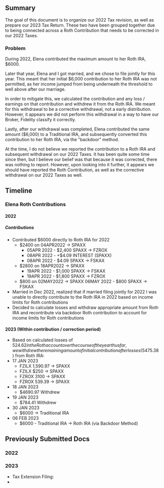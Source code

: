 ## Summary
The goal of this document is to organize our 2022 Tax revision, as well as prepare our 2023 Tax Return. These two have been grouped together due to being connected across a Roth Contribution that needs to be corrected in our 2022 Taxes.

### Problem

During 2022, Elena contributed the maximum amount to her Roth IRA, $6000. 

Later that year, Elena and I got married, and we chose to file jointly for this year. This meant that her initial $6,000 contribution to her Roth IRA was not permitted, as her income jumped from being underneath the threshold to well above after our marriage. 

In order to mitigate this, we calculated the contribution and any loss / earnings on that contribution and withdrew it from the Roth IRA. We meant for this withdrawal to be a corrective withdrawal, not a early distribution. However, it appears we did not perform this withdrawal in a way to have our Broker, Fidelity classify it correctly. 

Lastly, after our withdrawal was completed, Elena contributed the same amount ($6,000) to a Traditional IRA, and subsequently converted this contribution to her Roth IRA, via the "backdoor" method. 

At the time, I do not believe we reported the contribution to a Roth IRA and subsequent withdrawal on our 2022 Taxes. It has been quite some time since then, but I believe our belief was that because it was corrected, there was nothing to report. However, upon looking into it further, it appears we should have reported the Roth Contribution, as well as the corrective withdrawal on our 2022 Taxes as well. 

## Timeline

### Elena Roth Contributions
#### 2022
##### Contributions
- Contributed $6000 directly to Roth IRA for 2022
	- $2400 on 04APR2022 -> SPAXX 
		- 05APR 2022 - $2,400 SPAXX -> FZROX
		- 08APR 2022 - +$4.09 INTEREST (SPAXX)
		- 08APR 2022 - $4.09 SPAXX -> FSKAX
	- $2800 on 18APR2022 -> SPAXX 
		- 19APR 2022 - $1,000 SPAXX -> FSKAX 
		- 19APR 2022 - $1,800 SPAXX -> FZROX
	- $800 on 02MAY2022 -> SPAXX
		06MAY 2022 - $800 SPAXX -> FSKAX
- Married in Dec 2022, realized that if married filing jointly for 2022 I was unable to directly contribute to the Roth IRA in 2022 based on income limits for Roth contributions 
- Decided to calculate losses and withdraw appropriate amount from Roth IRA and recontribute via backdoor Roth contribution to account for income limits for Roth contributions
#### 2023 (Within contribution / correction period)
- Based on calculated losses of $524.62 in the Roth account over the course of the year thus far, we withdrew the remaining amount of initial contribution after losses ($5475.38) from Roth IRA:
- 17 JAN 2023
	- FZILX 1,590.97 -> SPAXX
	- FZILX $250 -> SPAXX
	- FZROX 3100 -> SPAXX
	- FZROX 539.39 -> SPAXX
- 18 JAN 2023
	- $4690.97 Withdrew
- 19 JAN 2023
	- $784.41 Withdrew
- 30 JAN 2023
	- $6000 -> Traditional IRA
- 06 FEB 2023
	- $6000 - Traditional IRA -> Roth IRA (via Backdoor Method)
## Previously Submitted Docs
### 2022 
### 2023
- Tax Extension Filing:
- 